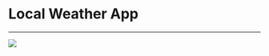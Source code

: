 # Local Weather App
-------------------------------------------------------------------------------------------
![](https://user-images.githubusercontent.com/26378494/28490569-e9f6a21a-6f0f-11e7-8d1c-0cd7f978bea4.JPG)
